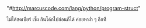"#http://marcuscode.com/lang/python/program-struct" 

ไม่ได้ซดเบียร์ เซ็ง กินโค้กไปก่อนก็ได้ ค่อยหาง่ำ ๆ อีกที
